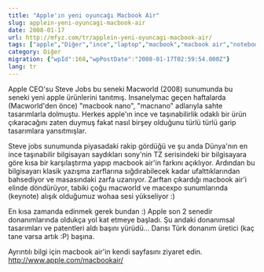```yaml
---
title: "Apple'ın yeni oyuncağı Macbook Air"
slug: applein-yeni-oyuncagi-macbook-air
date: 2008-01-17
url: http://mfyz.com/tr/applein-yeni-oyuncagi-macbook-air/
tags: ["apple","Diğer","ince","laptop","macbook","macbook air","notebook"]
category: Diğer
migration: {"wpId":168,"wpPostDate":"2008-01-17T02:59:54.000Z"}
lang: tr
---
```


Apple CEO'su Steve Jobs bu seneki Macworld (2008) sunumunda bu seneki yeni apple ürünlerini tanıtmış. Insanelymac geçen haftalarda (Macworld'den önce) "macbook nano", "macnano" adlarıyla sahte tasarımlarla dolmuştu. Herkes apple'ın ince ve taşınabilirlik odaklı bir ürün çıkaracağını zaten duymuş fakat nasıl birşey olduğunu türlü türlü garip tasarımlara yansıtmışlar.

Steve jobs sunumunda piyasadaki rakip gördüğü ve şu anda Dünya'nın en ince taşınabilir bilgisayarı saydıkları sony'nin TZ serisindeki bir bilgisayara göre kısa bir karşılaştırma yapıp macbook air'in farkını açıklıyor. Ardından bu bilgisayarı klasik yazışma zarflarına sığdırabilecek kadar ufalttıklarından bahsediyor ve masasındaki zarfa uzanıyor. Zarftan çıkardığı macbook air'i elinde döndürüyor, tabiki çoğu macworld ve macexpo sunumlarında (keynote) alışık olduğumuz wohaa sesi yükseliyor :)

En kısa zamanda edinmek gerek bundan :) Apple son 2 senedir donanımlarında oldukça yol kat etmeye başladı. Şu andaki donanımsal tasarımları ve patentleri aldı başını yürüdü... Darısı Türk donanım üretici (kaç tane varsa artık :P) başına.

Ayrıntılı bilgi için macbook air'in kendi sayfasını ziyaret edin. http://www.apple.com/macbookair/